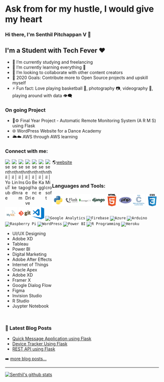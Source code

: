 # Ask from for my hustle, I would give my heart
### Hi there, I'm Senthil Pitchappan V 👋
## I'm a Student with Tech Fever ❤️️

- 🔭 I’m currently studying and freelancing
- 🌱 I’m currently learning everything 🤣
- 👯 I’m looking to collaborate with other content creators
- 🥅 2020 Goals: Contribute more to Open Source projects and upskill myself
- ⚡ Fun fact: Love playing basketball 🏀, photography 📷, videography 🎥, playing around with data 👁‍🗨

### On going Project

- 🔌⚙ Final Year Project - Automatic Remote Monitoring System (A R M S) using Flask
- 🌐 WordPress Website for a Dance Academy
- 🌥☁️ AWS through AWS learning


### Connect with me:

🌎[website]
[<img align="left" alt="senthil | YouTube" width="22px" src="https://cdn.jsdelivr.net/npm/simple-icons@v4/icons/youtube.svg" />][youtube]
[<img align="left" alt="senthil | LinkedIn" width="22px" src="https://cdn.jsdelivr.net/npm/simple-icons@v4/icons/linkedin.svg" />][linkedin]
[<img align="left" alt="senthil | Instagram" width="22px" src="https://cdn.jsdelivr.net/npm/simple-icons@v4/icons/instagram.svg" />][instagram]
[<img align="left" alt="senthil | Google Drive" width="22px" src="https://cdn.jsdelivr.net/npm/simple-icons@v4/icons/googledrive.svg" />][drive]
[<img align="left" alt="senthil | Behance" width="22px" src="https://cdn.jsdelivr.net/npm/simple-icons@v4/icons/behance.svg" />][behance]
[<img align="left" alt="senthil | Kaggle" width="22px" src="https://cdn.jsdelivr.net/npm/simple-icons@v4/icons/kaggle.svg" />][kaggle]
[<img align="left" alt="senthil | Microsoft" width="22px" src="https://cdn.jsdelivr.net/npm/simple-icons@v4/icons/microsoft.svg" />][microsoft]

<br />

### Languages and Tools:

<code><img height="40" src="https://raw.githubusercontent.com/github/explore/80688e429a7d4ef2fca1e82350fe8e3517d3494d/topics/python/python.png" title="python"></code>
<code><img height="40" src="https://raw.githubusercontent.com/github/explore/80688e429a7d4ef2fca1e82350fe8e3517d3494d/topics/flask/flask.png" title="flask"></code>
<code><img height="40" src="https://raw.githubusercontent.com/github/explore/80688e429a7d4ef2fca1e82350fe8e3517d3494d/topics/mongodb/mongodb.png" title="mongodb"></code>
<code><img height="40" src="https://raw.githubusercontent.com/github/explore/80688e429a7d4ef2fca1e82350fe8e3517d3494d/topics/django/django.png" title="django"></code>
<code><img height="40" src="https://raw.githubusercontent.com/github/explore/80688e429a7d4ef2fca1e82350fe8e3517d3494d/topics/html/html.png" title="html5"></code>
<code><img height="40" src="https://raw.githubusercontent.com/github/explore/80688e429a7d4ef2fca1e82350fe8e3517d3494d/topics/php/php.png" title="php"></code>
<code><img height="40" src="https://raw.githubusercontent.com/github/explore/80688e429a7d4ef2fca1e82350fe8e3517d3494d/topics/c/c.png" title="C"></code>
<code><img height="40" src="https://raw.githubusercontent.com/github/explore/80688e429a7d4ef2fca1e82350fe8e3517d3494d/topics/css/css.png" title="css"></code>
<code><img height="40" src="https://raw.githubusercontent.com/github/explore/80688e429a7d4ef2fca1e82350fe8e3517d3494d/topics/mysql/mysql.png" title="mysql"></code>
<code><img height="40" src="https://raw.githubusercontent.com/github/explore/80688e429a7d4ef2fca1e82350fe8e3517d3494d/topics/git/git.png" title="git"></code>
<code><img height="40" src="https://raw.githubusercontent.com/github/explore/80688e429a7d4ef2fca1e82350fe8e3517d3494d/topics/visual-studio-code/visual-studio-code.png" title="vscode"></code>
<code><img height="40" src="https://www.vectorlogo.zone/logos/google_analytics/google_analytics-icon.svg" title="Google Analytics"></code>
<code><img height="40" src="https://www.vectorlogo.zone/logos/firebase/firebase-icon.svg" title="Firebase"></code>
<code><img height="40" src="https://www.vectorlogo.zone/logos/microsoft_azure/microsoft_azure-icon.svg" title="Azure"></code>
<code><img height="40" src="https://www.vectorlogo.zone/logos/arduino/arduino-official.svg" title="Arduino"></code>
<code><img height="40" src="https://www.vectorlogo.zone/logos/raspberrypi/raspberrypi-icon.svg" title="Raspberry Pi"></code>
<code><img height="40" src="https://www.vectorlogo.zone/logos/wordpress/wordpress-icon.svg" title="WordPress"></code>
<code><img height="40" src="https://www.vectorlogo.zone/logos/microsoft_powerbi/microsoft_powerbi-icon.svg" title="Power BI"></code>
<code><img height="40" src="https://www.vectorlogo.zone/logos/r-project/r-project-official.svg" title="R Programming"></code>
<code><img height="40" src="https://www.vectorlogo.zone/logos/heroku/heroku-icon.svg" title="Heroku"></code>
<br />

- UI/UX Designing
- Adobe XD
- Tableau
- Power BI
- Digital Marketing
- Adobe After Effects
- Internet of Things
- Oracle Apex
- Adobe XD
- Framer X
- Google Dialog Flow
- Figma
- Invision Studio
- R Studio
- Juypter Notebook
<br />
  

### 📕 Latest Blog Posts

<!-- BLOG-POST-LIST:START -->
- [Quick Message Application using Flask](https://senthil-v.wixsite.com/portfolio/post/send-whats-app-messages-without-saving-the-number-in-your-contact-list)
- [Device Tracker Using Flask](https://senthil-v.wixsite.com/portfolio/post/device-tracker-using-flask)
- [REST API using Flask](https://senthil-v.wixsite.com/myportfolio/post/rest-api-using-flask-framework)
<!-- BLOG-POST-LIST:END -->

➡️ [more blog posts...](https://senthil-v.wixsite.com/portfolio/blog)

---
[![Senthil's github stats](https://github-readme-stats.vercel.app/api?username=v-senthil)](https://github.com/anuraghazra/github-readme-stats)

[website]: https://senthil-v.wixsite.com/portfolio
[youtube]: https://www.youtube.com/channel/UCvi7BQMl421WTDm4mHm0RVA
[instagram]: https://instagram.com/mr_lonely_wolf_30?igshid=1pe3h5ltsbl1d
[linkedin]: https://www.linkedin.com/in/senthil-pitchappan-v-7a1637188/
[drive]: https://drive.google.com/drive/folders/1WgYoIa6jyKx95dJHKUhRuatnRKRMXC93
[behance]:https://www.behance.net/senthil-v/
[kaggle]:https://www.kaggle.com/steph30
[microsoft]:https://docs.microsoft.com/en-gb/users/SenthilPitchappanV-5597


